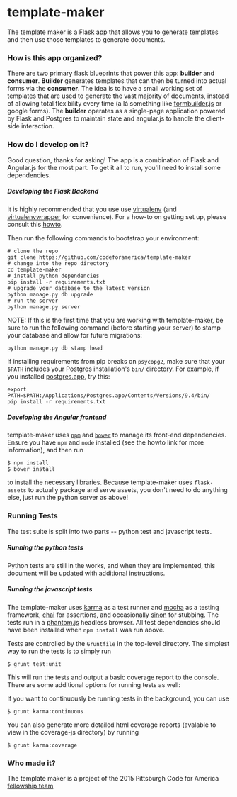 # template-maker

The template maker is a Flask app that allows you to generate templates and then use those templates to generate documents.

### How is this app organized?

There are two primary flask blueprints that power this app: **builder** and **consumer**. **Builder** generates templates that can then be turned into actual forms via the **consumer**. The idea is to have a small working set of templates that are used to generate the vast majority of documents, instead of allowing total flexibility every time (a lá something like [formbuilder.js](https://github.com/dobtco/formbuilder) or google forms). The **builder** operates as a single-page application powered by Flask and Postgres to maintain state and angular.js to handle the client-side interaction.

### How do I develop on it?

Good question, thanks for asking! The app is a combination of Flask and Angular.js for the most part. To get it all to run, you'll need to install some dependencies.

##### Developing the Flask Backend

It is highly recommended that you use use [virtualenv](https://readthedocs.org/projects/virtualenv/) (and [virtualenvwrapper](https://virtualenvwrapper.readthedocs.org/en/latest/) for convenience). For a how-to on getting set up, please consult this [howto](https://github.com/codeforamerica/howto/blob/master/Python-Virtualenv.md).

Then run the following commands to bootstrap your environment:

    # clone the repo
    git clone https://github.com/codeforamerica/template-maker
    # change into the repo directory
    cd template-maker
    # install python dependencies
    pip install -r requirements.txt
    # upgrade your database to the latest version
    python manage.py db upgrade
    # run the server
    python manage.py server

NOTE: If this is the first time that you are working with template-maker, be sure to run the following command (before starting your server) to stamp your database and allow for future migrations:

    python manage.py db stamp head

If installing requirements from pip breaks on `psycopg2`, make sure that your `$PATH` includes your Postgres installation's `bin/` directory. For example, if you installed [postgres.app](http://postgresapp.com/), try this:

    export PATH=$PATH:/Applications/Postgres.app/Contents/Versions/9.4/bin/
    pip install -r requirements.txt

##### Developing the Angular frontend

template-maker uses [`npm`](https://github.com/codeforamerica/howto/blob/master/Node.js.md) and [`bower`](http://bower.io/) to manage its front-end dependencies. Ensure you have `npm` and `node` installed (see the howto link for more information), and then run

    $ npm install
    $ bower install

to install the necessary libraries. Because template-maker uses `flask-assets` to actually package and serve assets, you don't need to do anything else, just run the python server as above!


### Running Tests

The test suite is split into two parts -- python test and javascript tests.

##### Running the python tests

Python tests are still in the works, and when they are implemented, this document will be updated with additional instructions.

##### Running the javascript tests

The template-maker uses [karma](http://karma-runner.github.io/0.12/index.html) as a test runner and [mocha](http://mochajs.org/) as a testing framework, [chai](http://chaijs.com/) for assertions, and occasionally [sinon](http://sinonjs.org/) for stubbing. The tests run in a [phantom.js](http://phantomjs.org/) headless browser. All test dependencies should have been installed when `npm install` was run above.

Tests are controlled by the `Gruntfile` in the top-level directory. The simplest way to run the tests is to simply run

    $ grunt test:unit

This will run the tests and output a basic coverage report to the console. There are some additional options for running tests as well:

If you want to continuously be running tests in the background, you can use

    $ grunt karma:continuous

You can also generate more detailed html coverage reports (avalable to view in the coverage-js directory) by running

    $ grunt karma:coverage

### Who made it?

The template maker is a project of the 2015 Pittsburgh Code for America [fellowship team](http://codeforamerica.org/governments/pittsburgh)
